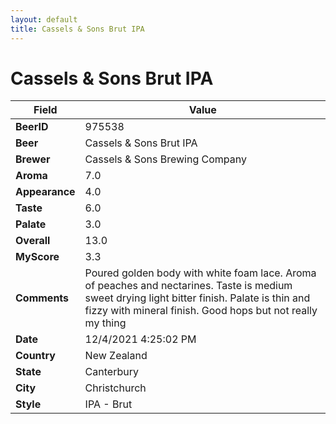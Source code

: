 ```yaml
---
layout: default
title: Cassels & Sons Brut IPA
---
```


# Cassels & Sons Brut IPA

| Field         | Value     |
|---------------|-----------|
| **BeerID** | 975538 |
| **Beer** | Cassels & Sons Brut IPA |
| **Brewer** | Cassels & Sons Brewing Company |
| **Aroma** | 7.0 |
| **Appearance** | 4.0 |
| **Taste** | 6.0 |
| **Palate** | 3.0 |
| **Overall** | 13.0 |
| **MyScore** | 3.3 |
| **Comments** | Poured golden body with white foam lace. Aroma of peaches and nectarines. Taste is medium sweet drying light bitter finish. Palate is thin and fizzy with mineral finish. Good hops but not really my thing |
| **Date** | 12/4/2021 4:25:02 PM |
| **Country** | New Zealand |
| **State** | Canterbury |
| **City** | Christchurch |
| **Style** | IPA - Brut |
